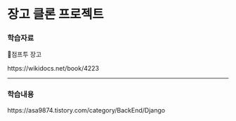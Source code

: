 <h1>장고 클론 프로젝트</h1>
<h3>학습자료</h3>
<p>🍕점프투 장고</p>
<p>https://wikidocs.net/book/4223</p>
<hr>
<h3>학습내용</h3>
https://asa9874.tistory.com/category/BackEnd/Django
